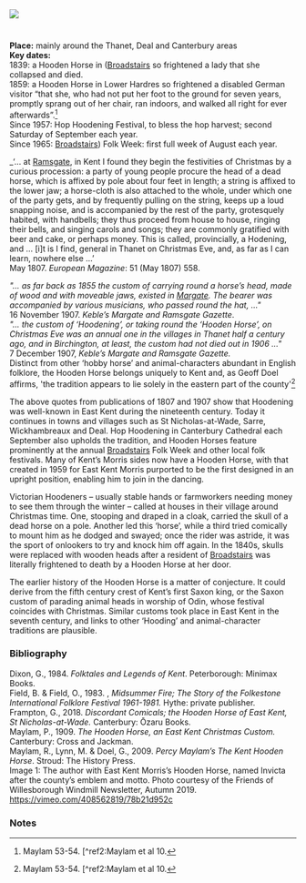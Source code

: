 <html><head></head><body><a href="https://dev.visual-essays.app"><img src="https://dev-visual-essays.netlify.app/images/ve-button.png"/></a>
<param author="Jacqui Stamp" banner="/images/banners/19c.jpg" layout="vtl" title="The Hooden Horse: an East Kent tradition" ve-config=""/>

#

**Place:** mainly around the Thanet, Deal and Canterbury areas   
**Key dates:**    
1839: a Hooden Horse in ([Broadstairs](/dickens/broadstairs-19th-century) so frightened a lady that she collapsed and died.    
1859: a Hooden Horse in Lower Hardres so frightened a disabled German visitor “that she, who had not put her foot to the ground for seven years, promptly sprang out of her chair, ran indoors, and walked all right for ever afterwards”.[^ref1]   
Since 1957: Hop Hoodening Festival, to bless the hop harvest; second Saturday of September each year.      
Since 1965: [Broadstairs](/dickens/broadstairs-19th-century)) Folk Week: first full week of August each year.  
<param manifest="https://iiif.juncture-digital.org/wc:Hooden_Horses_at_the_Clock_Tower_%28geograph_5502334%29.jpg/manifest.json" ve-image-v2/>
<param manifest="https://iiif.juncture-digital.org/wc:Broadstairs_Folk_Week_2018_FDBY6092_%2843372181465%29.jpg/manifest.json" ve-image-v2/>

_‘… at [Ramsgate](/dickens/19c-ramsgate), in Kent I found they begin the festivities of Christmas by a curious procession: a party of young people procure the head of a dead horse, which is affixed by pole about four feet in length; a string is affixed to the lower jaw; a horse-cloth is also attached to the whole, under which one of the party gets, and by frequently pulling on the string, keeps up a loud snapping noise, and is accompanied by the rest of the party, grotesquely habited, with handbells; they thus proceed from house to house, ringing their bells, and singing carols and songs; they are commonly gratified with beer and cake, or perhaps money. This is called, provincially, a Hodening, and … [i]t is I find, general in Thanet on Christmas Eve, and, as far as I can learn, nowhere else …’   
May 1807. _European Magazine_: 51 (May 1807) 558.   
<param manifest="https://iiif.juncture-digital.org/gh:kent-map/images/19c/Hoodenhorse.jpg/manifest.json" ve-image-v2/>

_"… as far back as 1855 the custom of carrying round a horse’s head, made of wood and with moveable jaws, existed in [Margate](/dickens/19c-margate). The bearer was accompanied by various musicians, who passed round the hat, …"_      
16 November 1907. _Keble’s Margate and Ramsgate Gazette_.   
_"… the custom of ‘Hoodening’, or taking round the ‘Hooden Horse’, on Christmas Eve was an annual one in the villages in Thanet half a century ago, and in Birchington, at least, the custom had not died out in 1906 …"_     
7 December 1907, _Keble’s Margate and Ramsgate Gazette._    
Distinct from other ‘hobby horse’ and animal-characters abundant in English folklore, the Hooden Horse belongs uniquely to Kent and, as Geoff Doel affirms, 'the tradition appears to lie solely in the eastern part of the county'[^ref1] 
<param manifest="https://iiif.juncture-digital.org/wc:Deal_Hoodeners%2C_1909.jpg/manifest.json" ve-image-v2/>

The above quotes from publications of 1807 and 1907 show that Hoodening was well-known in East Kent during the nineteenth century. Today it continues in towns and villages such as St Nicholas-at-Wade, Sarre, Wickhambreaux and Deal. Hop Hoodening in Canterbury Cathedral each September also upholds the tradition, and Hooden Horses feature prominently at the annual [Broadstairs](/dickens/broadstairs-19th-century) Folk Week and other local folk festivals. Many of Kent’s Morris sides now have a Hooden Horse, with that created in 1959 for East Kent Morris purported to be the first designed in an upright position, enabling him to join in the dancing.
<param manifest="https://iiif.juncture-digital.org/wc:Hoodening_in_Whitstable_May_2018.jpg/manifest.json" ve-image-v2/>

Victorian Hoodeners – usually stable hands or farmworkers needing money to see them through the winter – called at houses in their village around Christmas time. One, stooping and draped in a cloak, carried the skull of a dead horse on a pole. Another led this ‘horse’, while a third tried comically to mount him as he dodged and swayed; once the rider was astride, it was the sport of onlookers to try and knock him off again. In the 1840s, skulls were replaced with wooden heads after a resident of [Broadstairs](/dickens/broadstairs-19th-century) was literally frightened to death by a Hooden Horse at her door.
<param manifest="https://iiif.juncture-digital.org/gh:kent-map/images/19c/hoodeners.jpg/manifest.json" ve-image-v2/>

The earlier history of the Hooden Horse is a matter of conjecture. It could derive from the fifth century crest of Kent’s first Saxon king, or the Saxon custom of parading animal heads in worship of Odin, whose festival coincides with Christmas. Similar customs took place in East Kent in the seventh century, and links to other ‘Hooding’ and animal-character traditions are plausible.
<param manifest="https://iiif.juncture-digital.org/wc:Odin_rides_to_Hel.jpg/manifest.json" ve-image-v2/>

### Bibliography

Dixon, G., 1984. _Folktales and Legends of Kent_. Peterborough: Minimax Books.   
Field, B. &amp; Field, O., 1983. , _Midsummer Fire; The Story of the Folkestone International Folklore Festival 1961-1981._  Hythe: private publisher.   
Frampton, G., 2018. _Discordant Comicals; the Hooden Horse of East Kent, St Nicholas-at-Wade._ Canterbury: Ōzaru Books.   
Maylam, P., 1909. _The Hooden Horse, an East Kent Christmas Custom._  Canterbury: Cross and Jackman.   
Maylam, R., Lynn, M. &amp; Doel, G., 2009. _Percy Maylam’s The Kent Hooden Horse_. Stroud: The History Press.   
Image 1: The author with East Kent Morris’s Hooden Horse, named Invicta after the county’s emblem and motto. Photo courtesy of the Friends of Willesborough Windmill Newsletter, Autumn 2019.   
https://vimeo.com/408562819/78b21d952c   
<param manifest="https://iiif.juncture-digital.org/wc:Walmer_hoodeners%2C_1907.jpg/manifest.json" ve-image-v2/>

### Notes

[^ref1]: Maylam 53-54.
[^ref2:Maylam et al 10.


</body></html>